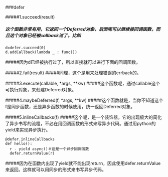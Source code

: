 ###defer


#####1.succeed(result)
##### 这个函数非常有用，它返回一个Deferred对象，后面呢可以继续接回调函数，而且这个对象已经被callback过了。比如
   ```
   d=defer.succeed(0)
   d.addCallback(lambda _ : func())
   ```
#####因为d已经被执行过了，所以直接就可以进行下面的回调函数。

#####2.fail(result)
#####同理，这个是用来处理错误的errback的。

#####3.execute(callable, *args, **kw)
#####这个函数呢，通过callable这个可执行对象，来创建Deferred对象。

#####4.maybeDeferred(f, *args, **kw)
#####这个函数就是，当你不知道这个f是同步函数，还是异步函数的时候使用，统一返回Deferred对象。

#####5.inlineCallbacks(f)
#####这个呢，是一个装饰器，它的出现极大的简化了异步书写的流程，不必在用回调函数的形式来写异步代码。通过用python的yield来实现异步执行。
```
@defer.inlineCallbacks
def hello():
  r - yield async()＃这是一个异步回调函数
  defer.returnValue(r)
```
#####因为在函数内出现了yield就不能出现return，因此使用defer.returnValue来返回。这样就可以用同步的形式来书写异步代码。